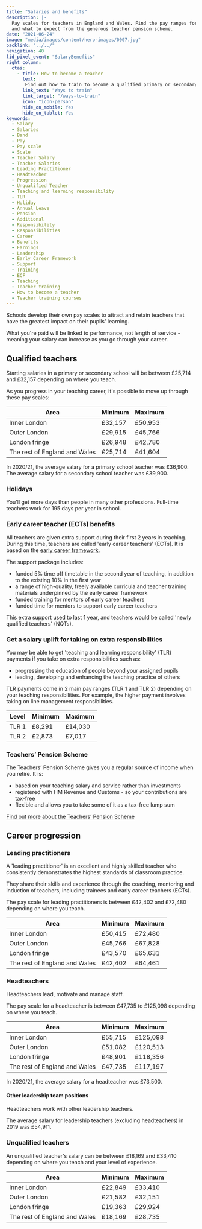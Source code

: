 ```yaml
---
title: "Salaries and benefits"
description: |-
  Pay scales for teachers in England and Wales. Find the pay ranges for different roles, how many days holiday teachers get each year, 
  and what to expect from the generous teacher pension scheme.
date: "2021-06-24"
image: "media/images/content/hero-images/0007.jpg"
backlink: "../../"
navigation: 40
lid_pixel_event: "SalaryBenefits"
right_column:
  ctas:
    - title: How to become a teacher
      text: |
       Find out how to train to become a qualified primary or secondary teacher in England.
      link_text: "Ways to train"
      link_target: "/ways-to-train"
      icon: "icon-person"
      hide_on_mobile: Yes
      hide_on_tablet: Yes
keywords:
  - Salary
  - Salaries
  - Band
  - Pay
  - Pay scale
  - Scale
  - Teacher Salary
  - Teacher Salaries
  - Leading Practitioner
  - Headteacher
  - Progression
  - Unqualified Teacher
  - Teaching and learning responsibility
  - TLR
  - Holiday
  - Annual Leave
  - Pension
  - Additional
  - Responsibility
  - Responsibilities
  - Career
  - Benefits
  - Earnings
  - Leadership
  - Early Career Framework
  - Support
  - Training
  - ECF
  - Teaching
  - Teacher training
  - How to become a teacher
  - Teacher training courses
---
```


Schools develop their own pay scales to attract and retain teachers that have the greatest impact on their pupils' learning.

What you're paid will be linked to performance, not length of service - meaning your salary can increase as you go through your career.

## Qualified teachers

Starting salaries in a primary or secondary school will be between £25,714 and £32,157 depending on where you teach.

As you progress in your teaching career, it's possible to move up through these pay scales:

| Area                          | Minimum | Maximum |
| -------                       | -----   | -----   |
| Inner London                  | £32,157 | £50,953 |
| Outer London                  | £29,915 | £45,766 |
| London fringe                 | £26,948 | £42,780 |
| The rest of England and Wales | £25,714 | £41,604 |

In 2020/21, the average salary for a primary school teacher was £36,900. The average salary for a secondary school teacher was £39,900.

### Holidays

You'll get more days than people in many other professions. Full-time teachers work for 195 days per year in school.

### Early career teacher (ECTs) benefits

All teachers are given extra support during their first 2 years in teaching. During this time, teachers are called 'early career teachers' (ECTs). It is based on the [early career framework](https://www.gov.uk/government/publications/supporting-early-career-teachers).

The support package includes:

* funded 5% time off timetable in the second year of teaching, in addition to the existing 10% in the first year
* a range of high-quality, freely available curricula and teacher training materials underpinned by the early career framework
* funded training for mentors of early career teachers
* funded time for mentors to support early career teachers

This extra support used to last 1 year, and teachers would be called 'newly qualified teachers' (NQTs).

### Get a salary uplift for taking on extra responsibilities

You may be able to get 'teaching and learning responsibility' (TLR) payments if you take on extra responsibilities such as:

* progressing the education of people beyond your assigned pupils
* leading, developing and enhancing the teaching practice of others

TLR payments come in 2 main pay ranges (TLR 1 and TLR 2) depending on your teaching responsibilities. For example, the higher payment involves taking on line management responsibilities.

| Level   | Minimum | Maximum |
| ------- | -----   | -----   |
| TLR 1   | £8,291  | £14,030 |
| TLR 2   | £2,873  | £7,017  |

### Teachers’ Pension Scheme

The Teachers’ Pension Scheme gives you a regular source of income when you retire. It is:

* based on your teaching salary and service rather than investments
* registered with HM Revenue and Customs - so your contributions are tax-free
* flexible and allows you to take some of it as a tax-free lump sum

[Find out more about the Teachers’ Pension Scheme](https://www.teacherspensions.co.uk/members/new-starter.aspx)

## Career progression

### Leading practitioners

A 'leading practitioner' is an excellent and highly skilled teacher who consistently demonstrates the highest standards of classroom practice.

They share their skills and experience through the coaching, mentoring and induction of teachers, including trainees and early career teachers (ECTs).

The pay scale for leading practitioners is between £42,402 and £72,480 depending on where you teach.

| Area                          | Minimum | Maximum |
| -------                       | -----   | -----   |
| Inner London                  | £50,415 | £72,480 |
| Outer London                  | £45,766 | £67,828 |
| London fringe                 | £43,570 | £65,631 |
| The rest of England and Wales | £42,402 | £64,461 |

### Headteachers

Headteachers lead, motivate and manage staff.

The pay scale for a headteacher is between £47,735 to £125,098 depending on where you teach.

| Area                          | Minimum | Maximum  |
| -------                       | -----   | -----    |
| Inner London                  | £55,715 | £125,098 |
| Outer London                  | £51,082 | £120,513 |
| London fringe                 | £48,901 | £118,356 |
| The rest of England and Wales | £47,735 | £117,197 |

In 2020/21, the average salary for a headteacher was £73,500.

#### Other leadership team positions

Headteachers work with other leadership teachers.

The average salary for leadership teachers (excluding headteachers) in 2019 was £54,911.

### Unqualified teachers

An unqualified teacher's salary can be between £18,169 and £33,410 depending on where you teach and your level of experience.

| Area                          | Minimum | Maximum |
| -------                       | -----   | -----   |
| Inner London                  | £22,849 | £33,410 |
| Outer London                  | £21,582 | £32,151 |
| London fringe                 | £19,363 | £29,924 |
| The rest of England and Wales | £18,169 | £28,735 |
